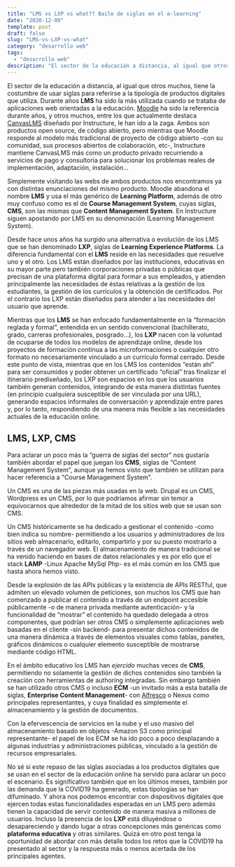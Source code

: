 ```yaml
---
title: "LMS vs LXP vs what?? Baile de siglas en el e-learning"
date: "2020-12-09"
template: post
draft: false
slug: "LMS-vs-LXP-vs-what"
category: "desarrollo web"
tags:
  - "desarrollo web" 
description: "El sector de la educación a distancia, al igual que otros muchos, tiene la costumbre de usar siglas para referirse a la tipología de productos digitales que utiliza. Durante años LMS ha sido la más utilizada cuando se trataba de aplicaciones web orientadas a la educación. Desde hace unos años ha surgido una alternativa o evolución de los LMS que se han denominado LXP, siglas de Learning Experience Platforms. La diferencia fundamental con el LMS reside en las necesidades que resuelve uno y el otro."
---
```


El sector de la educación a distancia, al igual que otros muchos, tiene la costumbre de usar siglas para referirse a la tipología de productos digitales que utiliza. Durante años **LMS** ha sido la más utilizada cuando se trataba de aplicaciones web orientadas a la educación. [Moodle](https://moodle.org) ha sido la referencia durante años, y otros muchos, entre los que actualmente destaca [CanvasLMS](https://www.instructure.com/canvas/es-es/educacion-superior) diseñado por Instructure, le han ido a la zaga. Ambos son productos open source, de código abierto, pero mientras que Moodle responde al modelo más tradicional de proyecto de código abierto -con su comunidad, sus procesos abiertos de colaboración, etc-, Instructure mantiene CanvasLMS más como un producto privado recurriendo a servicios de pago y consultoría para solucionar los problemas reales de implementación, adaptación, instalación...

Simplemente visitando las webs de ambos productos nos encontramos ya con distintas enunciaciones del mismo producto. Moodle abandona el nombre **LMS** y usa el más genérico de **Learning Platform**, además de otro muy confuso como es el de **Course Management System**, cuyas siglas, **CMS**, son las mismas que **Content Management System**. En Instructure siguen apostando por LMS en su denominación (Learning Management System).

Desde hace unos años ha surgido una alternativa o evolución de los LMS que se han denominado **LXP**, siglas de **Learning Experience Platforms**. La diferencia fundamental con el **LMS** reside en las necesidades que resuelve uno y el otro. Los LMS están diseñados por las instituciones, educativas en su mayor parte pero también corporaciones privadas o públicas que precisan de una plataforma digital para formar a sus empleados, y atienden principalmente las necesidades de éstas relativas a la gestión de los estudiantes, la gestión de los currículos y la obtención de certificados. Por el contrario los LXP están diseñados para atender a las necesidades del usuario que aprende.

Mientras que los **LMS** se han enfocado fundamentalmente en la “formación reglada y formal”, entendida en un sentido convencional (bachillerato, grado, carreras profesionales, posgrado…), los **LXP** nacen con la voluntad de ocuparse de todos los modelos de aprendizaje online, desde los proyectos de formación contínua a las microformaciones o cualquier otro formato no necesariamente vinculado a un currículo formal cerrado. Desde este punto de vista, mientras que en los LMS los contenidos “están ahí” para ser consumidos y poder obtener un certificado “oficial” tras finalizar el itinerario prediseñado, los LXP son espacios en los que los usuarios también generan contenidos, integrando de esta manera distintas fuentes (en principio cualquiera susceptible de ser vinculada por una URL), generando espacios informales de conversación y aprendizaje entre pares y, por lo tanto, respondiendo de una manera más flexible a las necesidades actuales de la educación online.

## LMS, LXP, CMS

Para aclarar un poco más la “guerra de siglas del sector” nos gustaría también abordar el papel que juegan los **CMS**, siglas de “Content Management System”, aunque ya hemos visto que también se utilizan para hacer referencia a "Course Management System".

Un CMS es una de las piezas más usadas en la web. Drupal es un CMS, Wordpress es un CMS, por lo que podríamos afirmar sin temor a equivocarnos que alrededor de la mitad de los sitios web que se usan son CMS.

Un CMS históricamente se ha dedicado a gestionar el contenido -como bien indica su nombre- permitiendo a los usuarios y administradores de los sitios web almacenarlo, editarlo, compartirlo y por su puesto mostrarlo a través de un navegador web. El almacenamiento de manera tradicional se ha venido haciendo en bases de datos relacionales y es por ello que el stack **LAMP** -Linux Apache MySql Php- es el más común en los CMS que hasta ahora hemos visto.

Desde la explosión de las APIs públicas y la existencia de APIs RESTful, que admiten un elevado volumen de peticiones, son muchos los CMS que han comenzado a publicar el contenido a través de un endpoint accesible públicamente -o de manera privada mediante autenticación- y la funcionalidad de “mostrar” el contenido ha quedado delegada a otros componentes, que podrían ser otros CMS o simplemente aplicaciones web basadas en el cliente -sin backend- para presentar dichos contenidos de una manera dinámica a través de elementos visuales como tablas, paneles, gráficos dinámicos o cualquier elemento susceptible de mostrarse mediante código HTML.

En el ámbito educativo los LMS han *ejercido* muchas veces de **CMS**, permitiendo no solamente la gestión de dichos contenidos sino también la creación con herramientas de authoring integradas. Sin embargo también se han utilizado otros CMS o incluso **ECM** -un invitado más a esta batalla de siglas, **Enterprise Content Management**- con [Alfresco](https://www.alfresco.com) o Nexus como principales representantes, y cuya finalidad es simplemente el almacenamiento y la gestión de documentos.

Con la efervescencia de servicios en la nube y el uso masivo del almacenamiento basado en objetos -Amazon S3 como principal representante- el papel de los ECM se ha ido poco a poco desplazando a algunas industrias y administraciones públicas, vinculado a la gestión de recursos empresariales.

No sé si este repaso de las siglas asociadas a los productos digitales que se usan en el sector de la educación online ha servido para aclarar un poco el escenario. Es significativo también que en los últimos meses, también por las demanda que la COVID19 ha generado, estas tipologías se han difuminado. Y ahora nos podemos encontrar con dispositivos digitales que ejercen todas estas funcionalidades esperadas en un LMS pero además tienen la capacidad de servir contenido de manera masiva a millones de usuarios. Incluso la presencia de los **LXP** está diluyéndose o desapareciendo y dando lugar a otras concepciones más genéricas como **plataforma educativa** y otras similares. Quizá en otro post tenga la oportunidad de abordar con más detalle todos los retos que la COVID19 ha presentado al sector y la respuesta más o menos acertada de los principales agentes.
